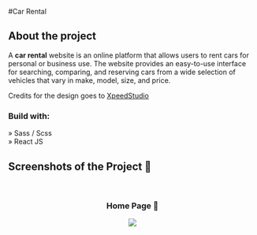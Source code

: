 #Car Rental

<h2>About the project</h2>

  <p>A <b>car rental</b> website is an online platform that allows users to rent cars for personal or business use. The website provides an easy-to-use interface for searching, comparing, and reserving cars from a wide selection of vehicles that vary in make, model, size, and price.</p>

<p>Credits for the design goes to <a href='https://xpeedstudio.com/'>XpeedStudio</a></p>

<h3>Build with:</h3>

» Sass / Scss <br>
» React JS

<h2>Screenshots of the Project 📸</h2>
<br>
<h3 align='center'>Home Page 🏡</h3>

<div align='center'>
<img src='![image](https://github.com/manepradnya/car-rental/assets/40739047/fc5939db-4f7f-4c7d-87ae-87a3adaca7c0)
'/>

</div>
